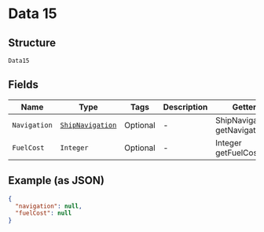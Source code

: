 
# Data 15

## Structure

`Data15`

## Fields

| Name | Type | Tags | Description | Getter | Setter |
|  --- | --- | --- | --- | --- | --- |
| `Navigation` | [`ShipNavigation`](../../doc/models/ship-navigation.md) | Optional | - | ShipNavigation getNavigation() | setNavigation(ShipNavigation navigation) |
| `FuelCost` | `Integer` | Optional | - | Integer getFuelCost() | setFuelCost(Integer fuelCost) |

## Example (as JSON)

```json
{
  "navigation": null,
  "fuelCost": null
}
```

